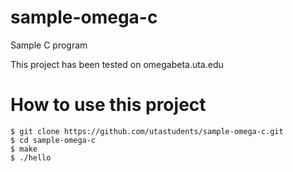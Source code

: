 # sample-omega-c
Sample C program 

This project has been tested on omegabeta.uta.edu

# How to use this project

```
$ git clone https://github.com/utastudents/sample-omega-c.git
$ cd sample-omega-c
$ make
$ ./hello
```

